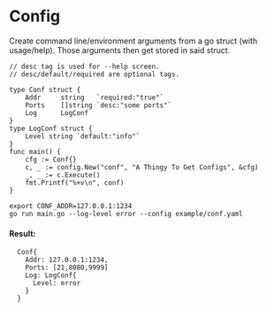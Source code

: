 # Config
Create command line/environment arguments from a go struct (with usage/help). Those arguments then get stored in said struct.

```
// desc tag is used for --help screen.
// desc/default/required are optional tags.

type Conf struct {
    Addr     string   `required:"true"`
    Ports    []string `desc:"some ports"`
    Log      LogConf
}
type LogConf struct {
	Level string `default:"info"`
}
func main() {
	cfg := Conf{}
	c, _ := config.New("conf", "A Thingy To Get Configs", &cfg)
	_, _ := c.Execute()
	fmt.Printf("%+v\n", conf)
}
```

```
export CONF_ADDR=127.0.0.1:1234
go run main.go --log-level error --config example/conf.yaml
```
#### Result:  
```
  Conf{
    Addr: 127.0.0.1:1234,
    Ports: [21,8080,9999]
    Log: LogConf{
      Level: error
    }
  }
```

